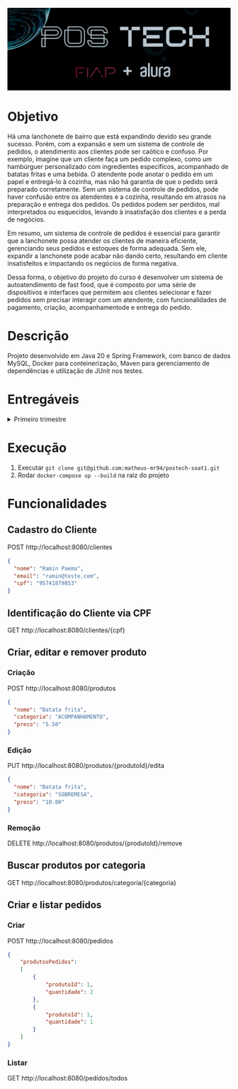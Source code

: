 ![postech.png](src%2Fmain%2Fresources%2Fimages%2Fpostech.png)

# Objetivo
Há uma lanchonete de bairro que está expandindo devido seu grande sucesso. Porém, com a
expansão e sem um sistema de controle de pedidos, o atendimento aos clientes pode ser
caótico e confuso. Por exemplo, imagine que um cliente faça um pedido complexo, como um
hambúrguer personalizado com ingredientes específicos, acompanhado de batatas fritas e uma bebida.
O atendente pode anotar o pedido em um papel e entregá-lo à cozinha, mas não há garantia de que o pedido será
preparado corretamente. Sem um sistema de controle de pedidos, pode haver confusão entre os
atendentes e a cozinha, resultando em atrasos na preparação e entrega dos pedidos. Os pedidos
podem ser perdidos, mal interpretados ou esquecidos, levando à insatisfação dos clientes e a
perda de negócios.

Em resumo, um sistema de controle de pedidos é essencial para garantir que a lanchonete possa
atender os clientes de maneira eficiente, gerenciando seus pedidos e estoques de forma adequada.
Sem ele, expandir a lanchonete pode acabar não dando certo, resultando em cliente insatisfeitos e
impactando os negócios de forma negativa.

Dessa forma, o objetivo do projeto do curso é desenvolver um sistema de autoatendimento de fast food, que é composto por uma série de dispositivos e
interfaces que permitem aos clientes selecionar e fazer pedidos sem precisar interagir com um
atendente, com funcionalidades de pagamento, criação, acompanhamentode e entrega do pedido.

# Descrição
Projeto desenvolvido em Java 20 e Spring Framework, com banco de dados MySQL, Docker para
conteinerização, Maven para gerenciamento de dependências e utilização de JUnit nos testes.


# Entregáveis

<details>
  <summary> Primeiro trimestre</summary>

1. [Documentação do sistema (DDD) utilizando a linguagem ubíqua](https://miro.com/app/board/uXjVMJITQpk=/?share_link_id=811300643755), dos seguintes fluxos:
    1. Realização do pedido e pagamento
    2. Preparação e entrega do pedido
2. Uma aplicação para todo sistema de backend (monolito) que deverá ser desenvolvido seguindo os
   padrões apresentados nas aulas:
    1. Utilizando arquitetura hexagonal
    2. APIs:
        1. Cadastro do Cliente
        2. Identificação do Cliente via CPF
        3. Criar, editar e remover de produto
        4. Buscar produtos por categoria
        5. Fake checkout, apenas enviar os produtos escolhidos para a fila
        6. Listar os pedidos
    3. Aplicação deverá ser escalável para atender grandes volumes nos horários de pico
    4. Banco de dados a nossa escolha
3. A aplicação deve ser entregue com um [Dockerfile](https://github.com/matheus-mr94/postech-soat1/blob/8761acfb11dec777636908b59e961b798ee6916f/Dockerfile) configurado para
   executá-la corretamente. Para validação da POC, temos a seguinte limitação de infraestrutura:
    1. 1 instância para banco de dados
    2. 1 instância para executar aplicação

</details>

# Execução
1. Executar `git clone git@github.com:matheus-mr94/postech-soat1.git`
2. Rodar `docker-compose up --build` na raiz do projeto

# Funcionalidades
## Cadastro do Cliente
POST http://localhost:8080/clientes
```json
{
  "nome": "Ramin Paema",
  "email": "ramin@teste.com",
  "cpf": "95741879853"
}
```

## Identificação do Cliente via CPF
GET http://localhost:8080/clientes/{cpf}

## Criar, editar e remover produto
### Criação
POST http://localhost:8080/produtos
```json
{
  "nome": "Batata frita",
  "categoria": "ACOMPANHAMENTO",
  "preco": "5.50"
}
```

### Edição
PUT http://localhost:8080/produtos/{produtoId}/edita
```json
{
  "nome": "Batata frita",
  "categoria": "SOBREMESA",
  "preco": "10.00"
}
```

### Remoção
DELETE http://localhost:8080/produtos/{produtoId}/remove

## Buscar produtos por categoria
GET http://localhost:8080/produtos/categoria/{categoria}

## Criar e listar pedidos
### Criar
POST http://localhost:8080/pedidos
```json
{
    "produtosPedidos": 
    [
        {
            "produtoId": 1,
            "quantidade": 2
        },
        {
            "produtoId": 1,
            "quantidade": 1
        }
    ]
}
```

### Listar
GET http://localhost:8080/pedidos/todos

